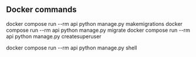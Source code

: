 ## Docker commands

docker compose run --rm api python manage.py makemigrations
docker compose run --rm api python manage.py migrate
docker compose run --rm api python manage.py createsuperuser

docker compose run --rm api python manage.py shell
